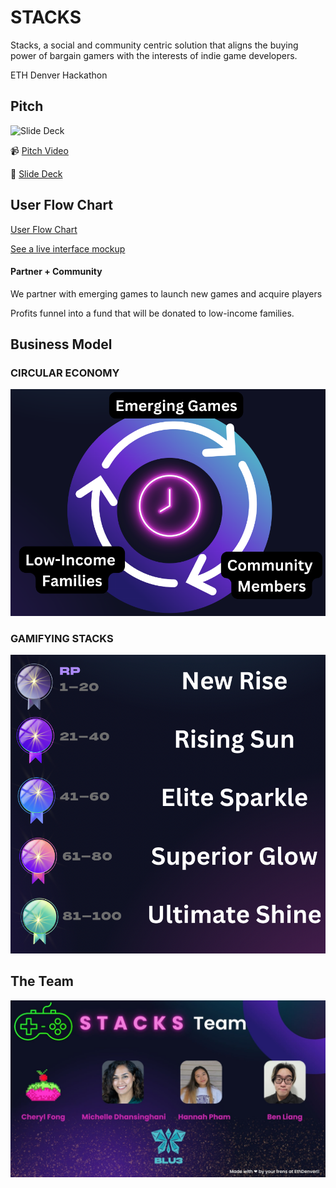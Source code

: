 # STACKS

Stacks, a social and community centric solution that aligns the  buying power of bargain gamers with the interests of indie game developers.

ETH Denver Hackathon

## Pitch

![Slide Deck](/public/stacks_landing_page.png)

<!-- VIDEO -->

📹 [Pitch Video](https://www.youtube.com/watch?v=TR1CISp6VVg)

👀 [Slide Deck](/public/stacks_slide_deck.pdf)

<!-- Problems/challenges addressed -->

<!-- The solution -->

<!-- Why is this important to us? -->

## User Flow Chart

[User Flow Chart](./public/dapp.drawio.png)

[See a live interface mockup](https://bumblebee-raccoon-m7we.squarespace.com/https://bumblebee-raccoon-m7we.squarespace.com/)

#### Partner + Community 
We partner with emerging games  to launch new games and acquire players

Profits funnel into a fund that will  be donated to low-income families. 

## Business Model

### CIRCULAR ECONOMY

![Circular Economy Diagram](./public/CircularEconomyDiagram.png)

### GAMIFYING STACKS

![Gamifying Stacks](./public/GamifyingStacks.png)


## The Team

![team slide page](public/stacks_team.jpg)

